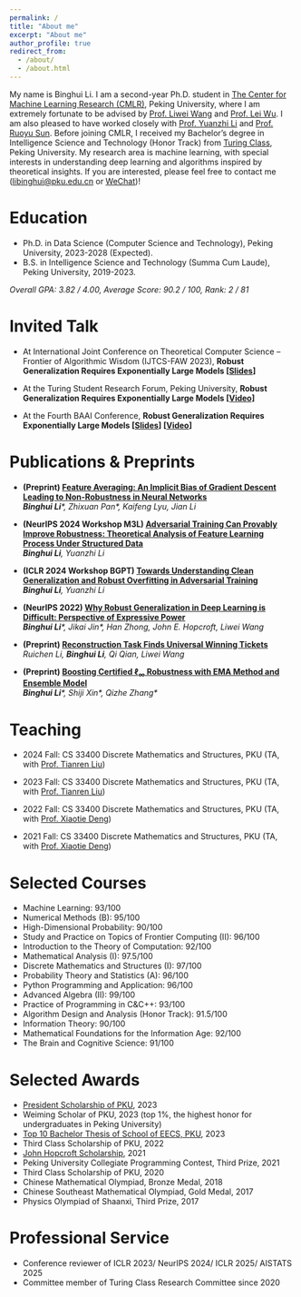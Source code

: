 ```yaml
---
permalink: /
title: "About me"
excerpt: "About me"
author_profile: true
redirect_from: 
  - /about/
  - /about.html
---
```


My name is Binghui Li. I am a second-year Ph.D. student in [The Center for Machine Learning Research (CMLR)](https://cmlr.pku.edu.cn/About/Introduction/index.htm), Peking University, where I am extremely fortunate to be advised by [Prof. Liwei Wang](http://www.liweiwang-pku.com/) and [Prof. Lei Wu](https://leiwu0.github.io/). I am also pleased to have worked closely with [Prof. Yuanzhi Li](https://www.andrew.cmu.edu/user/yuanzhil/) and [Prof. Ruoyu Sun](https://ruoyus.github.io/). Before joining CMLR, I received my Bachelor’s degree in Intelligence Science and Technology (Honor Track) from [Turing Class](https://cfcs.pku.edu.cn/english/research/turing_program/introduction1/index.htm), Peking University. My research area is machine learning, with special interests in understanding deep learning and algorithms inspired by theoretical insights. 
If you are interested, please feel free to contact me (libinghui@pku.edu.cn or [WeChat](https://libinghui0000.github.io/WeChat.png))!

Education
=====
- Ph.D. in Data Science (Computer Science and Technology), Peking University, 2023-2028 (Expected).
- B.S. in Intelligence Science and Technology (Summa Cum Laude), Peking University, 2019-2023.

_Overall GPA: 3.82 / 4.00, Average Score: 90.2 / 100, Rank: 2 / 81_

Invited Talk
=====
- At International Joint Conference on Theoretical Computer Science – Frontier of Algorithmic Wisdom (IJTCS-FAW 2023), **Robust Generalization Requires Exponentially Large Models [[Slides](IJTCS_Slides.pdf)]**

- At the Turing Student Research Forum, Peking University, **Robust Generalization Requires Exponentially Large Models [[Video]](https://www.bilibili.com/video/BV1mL411v7wx/?share_source=copy_web&vd_source=15ace44d20f0ecdd743e4865b78e402f)**

- At the Fourth BAAI Conference, **Robust Generalization Requires Exponentially Large Models [[Slides](Robust_Generalization_Slides.pdf)] [[Video](https://www.bilibili.com/video/BV17B4y1Y7dP/?spm_id_from=333.337.search-card.all.click)]**

Publications & Preprints
=====
- **(Preprint) [Feature Averaging: An Implicit Bias of Gradient Descent Leading to Non-Robustness in Neural Networks](https://libinghui0000.github.io/)**
  <br/>
  _**Binghui Li**\*, Zhixuan Pan\*, Kaifeng Lyu, Jian Li_

- **(NeurIPS 2024 Workshop M3L) [Adversarial Training Can Provably Improve Robustness: Theoretical Analysis of Feature Learning Process Under Structured Data](https://arxiv.org/abs/2410.08503)**
  <br/>
  _**Binghui Li**, Yuanzhi Li_
  
- **(ICLR 2024 Workshop BGPT) [Towards Understanding Clean Generalization and Robust Overfitting in Adversarial Training](https://arxiv.org/abs/2306.01271)**
  <br/>
  _**Binghui Li**, Yuanzhi Li_

- **(NeurIPS 2022) [Why Robust Generalization in Deep Learning is Difficult: Perspective of Expressive Power](https://arxiv.org/abs/2205.13863)**
  <br/>
  _**Binghui Li**\*, Jikai Jin\*, Han Zhong, John E. Hopcroft, Liwei Wang_
  
- **(Preprint) [Reconstruction Task Finds Universal Winning Tickets](https://arxiv.org/abs/2202.11484)**
  <br/>
  _Ruichen Li, **Binghui Li**, Qi Qian, Liwei Wang_

- **(Preprint) [Boosting Certified ℓ<sub>∞</sub> Robustness with EMA Method and Ensemble Model](https://arxiv.org/abs/2107.00230)**
  <br/>
  _**Binghui Li**\*, Shiji Xin\*, Qizhe Zhang\*_

Teaching
=====
- 2024 Fall: CS 33400 Discrete Mathematics and Structures, PKU (TA, with [Prof. Tianren Liu](https://liutianren.com/))
  
- 2023 Fall: CS 33400 Discrete Mathematics and Structures, PKU (TA, with [Prof. Tianren Liu](https://liutianren.com/))
  
- 2022 Fall: CS 33400 Discrete Mathematics and Structures, PKU (TA, with [Prof. Xiaotie Deng](https://cfcs.pku.edu.cn/english/people/faculty/xiaotiedeng/index.htm))

- 2021 Fall: CS 33400 Discrete Mathematics and Structures, PKU (TA, with [Prof. Xiaotie Deng](https://cfcs.pku.edu.cn/english/people/faculty/xiaotiedeng/index.htm))

Selected Courses
======
- Machine Learning: 93/100
- Numerical Methods (B): 95/100
- High-Dimensional Probability: 90/100
- Study and Practice on Topics of Frontier Computing (II): 96/100
- Introduction to the Theory of Computation: 92/100
- Mathematical Analysis (I): 97.5/100
- Discrete Mathematics and Structures (I): 97/100
- Probability Theory and Statistics (A): 96/100
- Python Programming and Application: 96/100
- Advanced Algebra (II): 99/100
- Practice of Programming in C&C++: 93/100
- Algorithm Design and Analysis (Honor Track): 91.5/100
- Information Theory: 90/100
- Mathematical Foundations for the Information Age: 92/100
- The Brain and Cognitive Science: 91/100

Selected Awards
======
- [President Scholarship of PKU](https://www.ds.pku.edu.cn/xwdt/935745.htm), 2023
- Weiming Scholar of PKU, 2023 (top 1%, the highest honor for undergraduates in Peking University)
- [Top 10 Bachelor Thesis of School of EECS, PKU](https://eecs.pku.edu.cn/info/1046/5671.htm), 2023
- Third Class Scholarship of PKU, 2022
- [John Hopcroft Scholarship](https://cfcs.pku.edu.cn/english/research/turing_program/john_hopcroft_foundation/index.htm), 2021
- Peking University Collegiate Programming Contest, Third Prize, 2021
- Third Class Scholarship of PKU, 2020
- Chinese Mathematical Olympiad, Bronze Medal, 2018
- Chinese Southeast Mathematical Olympiad, Gold Medal, 2017
- Physics Olympiad of Shaanxi, Third Prize, 2017

Professional Service
======
- Conference reviewer of ICLR 2023/ NeurIPS 2024/ ICLR 2025/ AISTATS 2025
- Committee member of Turing Class Research Committee since 2020



